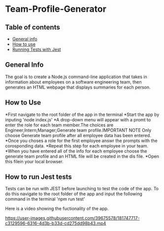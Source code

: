 # Team-Profile-Generator

## Table of contents
* [General info](#general-info)
* [How to use](#how-to-use)
* [Running Tests with Jest](#running-tests-with-jest)

## General Info
The goal is to create  a Node.js command-line application that takes in information about employees on a software engineering team, then generates an HTML webpage that displays summaries for each person.

## How to Use
*First navigate to the root folder of the app in the terminal
*Start the app by inputing 'node index.js'
*A drop-down menu will appear with a promt to enter the role for each team member.The choices are Engineer;Intern;Manager;Generate team profile.IMPORTANT NOTE Only choose Generate team profile after all employee data has been entered.
*Once you choses a role for the first employee answr the prompts with the corosponding data.
*Repeat this step for each employee in your team.
*When you have entered all of the info for each employee choose the generate team profile and an HTML file will be created in the dis file.
*Open this filein your local browser.

## How to run Jest tests 
Tests can be run with JEST before launching to test the code of the app. To do this navigate to the root folder of the app and input the following command in the terminal 'npm run test'

Here is a video showing the fuctionality of the app.

https://user-images.githubusercontent.com/39675578/181747717-c3129596-6316-4d3b-b33d-cd275dd98b43.mp4

